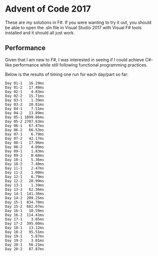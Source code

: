 # Advent of Code 2017

These are my solutions in F#. If you were wanting to try it out, you should be able to open the .sln file in Visual Studio 2017 with Visual F# tools installed and it should all just work.

## Performance

Given that I am new to F#, I was interested in seeing if I could achieve C#-like performance while still following functional programming practices.

Below is the results of timing one run for each day/part so far:

	Day 01-1   16.29ms
	Day 01-2   17.40ms
	Day 02-1    4.83ms
	Day 02-2   15.71ms
	Day 03-1    1.39ms
	Day 03-2   20.81ms
	Day 04-1    7.51ms
	Day 04-2   13.89ms
	Day 05-1 1099.86ms
	Day 05-2 2707.63ms
	Day 06-1   67.47ms
	Day 06-2   66.53ms
	Day 07-1    6.79ms
	Day 07-2   42.17ms
	Day 08-1   17.96ms
	Day 08-2    4.89ms
	Day 09-1    1.83ms
	Day 09-2    0.68ms
	Day 10-1    5.36ms
	Day 10-2    7.40ms
	Day 11-1    2.47ms
	Day 11-2    1.00ms
	Day 12-1    6.79ms
	Day 12-2   20.99ms
	Day 13-1    1.39ms
	Day 13-2   62.36ms
	Day 14-1  141.36ms
	Day 14-2  209.25ms
	Day 15-1  834.78ms
	Day 15-2  682.07ms
	Day 16-1   10.59ms
	Day 16-2  114.41ms
	Day 17-1    3.05ms
	Day 17-2  395.60ms
	Day 18-1   13.12ms
	Day 18-2   95.51ms
	Day 19-1    5.87ms
	Day 19-2    3.01ms
	Day 20-1   56.21ms
	Day 20-2   87.87ms